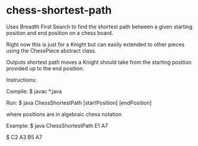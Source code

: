 # chess-shortest-path

Uses Breadth First Search to find the shortest path between a given starting position and end position on a chess board. 

Right now this is just for a Knight but can easily extended to other pieces using the ChessPiece abstract class.

Outputs shortest path moves a Knight should take from the starting position provided up to the end position.

Instructions:

Compile:
$ javac *.java

Run:
$ java ChessShortestPath [startPosition] [endPosition]

where positions are in algebraic chess notation

Example:
$ java ChessShortestPath E1 A7

$ C2 A3 B5 A7
